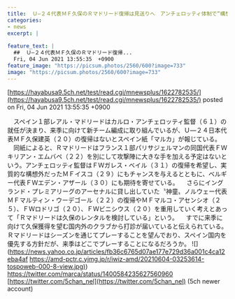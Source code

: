 ```yaml
---
title:  Ｕ—２４代表ＭＦ久保のＲマドリード復帰は見送りへ　アンチェロッティ体制で“構想外”  
categories:
- news
excerpt: |
  
feature_text: |
  ##  Ｕ—２４代表ＭＦ久保のＲマドリード復帰...
  Fri, 04 Jun 2021 13:55:35  +0900
feature_image: "https://picsum.photos/2560/600?image=733"
image: "https://picsum.photos/2560/600?image=733"
---
```


[https://hayabusa9.5ch.net/test/read.cgi/mnewsplus/1622782535/](https://hayabusa9.5ch.net/test/read.cgi/mnewsplus/1622782535/)
posted on Fri, 04 Jun 2021 13:55:35  +0900

<!--more-->

　スペイン１部レアル・マドリードはカルロ・アンチェロッティ監督（６１）の就任が決まり、来季に向けて新チーム編成に取り組んでいるが、Ｕ—２４日本代表ＭＦ久保建英（２０）の復帰はないとスペイン紙「マルカ」が報じている。 　同紙によると、Ｒマドリードはフランス１部パリサジェルマンの同国代表ＦＷキリアン・エムバペ（２２）を別にして攻撃陣に大きな手を加える予定はないという。アンチェロッティ監督はＦＷガレス・ベイル（３１）の復帰を希望し、実質的な構想外だったＭＦイスコ（２９）にもチャンスを与えるとともに、ベルギー代表ＦＷエデン・アザール（３０）にも期待を寄せている。 　さらにイングランド・プレミアリーグのアーセナルに貸し出していた〝神童〟ノルウェー代表ＭＦマルティン・ウーデゴール（２２）の復帰やＭＦマルコ・アセンシオ（２５）、ＦＷロドリゴ（２０）、ＦＷビニシウス（２０）を重用していく考えとあって「Ｒマドリードは久保のレンタルを検討している」という。 　すでに来季に向けて久保獲得を望む国内外のクラブから打診が届いていると伝えられている。Ｒマドリードはシーズンを通じてプレーすることを望んでおり、スペイン国内を優先する方針だが、来季はどこでプレーすることになるだろうか。 ![](https://news.yahoo.co.jp/articles/fb36c6765d07ae177e729d36a001c4ca12eba4af [https://amd-pctr.c.yimg.jp/r/iwiz-amd/20210604-03253614-tospoweb-000-8-view.jpg)](https://amd-pctr.c.yimg.jp/r/iwiz-amd/20210604-03253614-tospoweb-000-8-view.jpg)) https://twitter.com/marca/status/1400584235627560960 [https://twitter.com/5chan_nel](https://twitter.com/5chan_nel) (5ch newer account)
